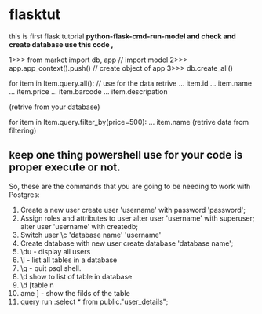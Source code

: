 # flasktut
this is first flask tutorial 
**python-flask-cmd-run-model and  check and create database use this code ,**


1>>> from market import db, app  // import model
2>>> app.app_context().push() // create object of app 
3>>> db.create_all() 

for item in Item.query.all(): // use for the data retrive 
...     item.id
...     item.name
...     item.price
...     item.barcode
...     item.descripation

(retrive from your database)

for item in Item.query.filter_by(price=500):
...     item.name
(retrive data from filtering)


keep one thing powershell use for your code is proper execute or not.
-----------------------------------------------------------------------------

So, these are the commands that you are going to be needing to work with Postgres:
1. Create a new user
create user 'username' with password 'password';
2. Assign roles and attributes to user
alter user 'username' with superuser;
alter user 'username' with createdb;
3. Switch user
\c 'database name' 'username'
4. Create database with new user
create database 'database name';
5. \du - display all users
6. \l - list all tables in a database
7. \q - quit psql shell.
8. \d  show to list of table in database
9. \d [table n
10. ame ] - show the filds of the table
11. query run  :select * from public."user_details"; 
